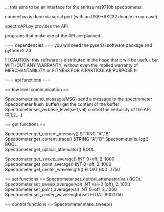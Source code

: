 ... this aims to be an interface for the anritsu ms9710b spectrometer.

connection is done via serial port (with an USB->RS232 dongle in our case).

spectroAPI.py provides the API

programs that make use of the API are planned.

=== dependencies ===
you will need the pyserial software package and python>2.7.3

!!! CAUTION: this software is distributed in the hope that it will be useful, but WITHOUT ANY WARRANTY; without even the implied warranty of MERCHANTABILITY or FITNESS FOR A PARTICULAR PURPOSE !!!


=== api functions ===


== low level communication ==

Spectrometer.send_message(MSG)          send a message to the spectrometer 
Spectrometer.flush_buffer()		get the content of the buffer
Spectrometer.set_verbose_level(self,val) control the verbosity of the API (0,1,2,...)

== get functions ==

Spectrometer.get_current_memory()       STRING     "A","B"
Spectrometer.get_current_trace()        STRING     "A","B"
Spectrometer.is_log()			BOOL	   
Spectrometer.get_optical_attenuator()   BOOL

Spectrometer.get_sweep_average()	INT   0=off, 2..1000
Spectrometer.get_point_average()	INT   0=off, 2..1000
Spectrometer.get_center_wavelength()    FLOAT 600 ..1750

== set functions == 
Spectrometer.set_optical_attenuator(val)   BOOL
Spectrometer.set_sweep_average(val)     INT val=0 (off), 2..1000
Spectrometer.set_point_average(val)	INT   0=off, 2..1000
Spectrometer.set_center_wavelength(val) FLOAT 600.1750

== control functions ==
Spectrometer.make_sweep()
